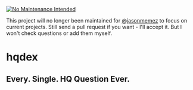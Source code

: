 [![No Maintenance Intended](http://unmaintained.tech/badge.svg)](http://unmaintained.tech/)

This project will no longer been maintained for [@jasonmemez](https://github.com/jasonmemez) to focus on current projects. Still send a pull request if you want - I'll accept it. But I won't check questions or add them myself.
# hqdex
## Every. Single. HQ Question Ever.
